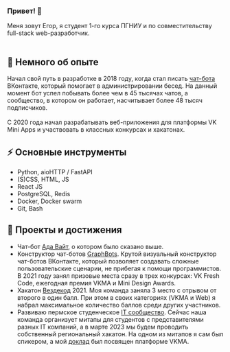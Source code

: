 ### Привет! 👋
Меня зовут Егор, я студент 1-го курса ПГНИУ и по совместительству full-stack web-разработчик.<br><br>

## 💫 Немного об опыте
Начал свой путь в разработке в 2018 году, когда стал писать [чат-бота](https:/vk.com/aurapy) ВКонтакте, который помогает в администрировании бесед. На данный момент бот успел побывать более чем в 45 тысячах чатов, а сообщество, в котором он работает, насчитывает более 48 тысяч подписчиков.<br><br>
C 2020 года начал разрабатывать веб-приложения для платформы VK Mini Apps и участвовать в классных конкурсах и хакатонах.

## ⚡ Основные инструменты
* Python, aioHTTP / FastAPI
* (S)CSS, HTML, JS
* React JS
* PostgreSQL, Redis
* Docker, Docker swarm
* Git, Bash

## 🔭 Проекты и достижения
* Чат-бот [Ада Вайт](https:/vk.com/aurapy), о котором было сказано выше. 
* Конструктор чат-ботов [GraphBots](https://graphbots_app). Крутой визуальный конструктор чат-ботов ВКонтакте, который позволяет создавать сложные пользовательские сценарии, не прибегая к помощи программистов. В 2021 году занял призовые места сразу в трех конкурсах: VK Fresh Code, ежегодная премия VKMA и Mini Design Awards.
* Хакатон [Вездекод](https://vk.cc/clLZvN) 2021. Моя команда заняла 3 место с отрывом от второго в один балл. При этом в своих категориях (VKMA и Web) я набрал максимальное количество баллов среди других участников.
* Развиваю пермское студенческое [IT сообщество](https://vk.com/student_it_community). Сейчас наша команда организует митапы для студентов с представителями разных IT компаний, а в марте 2023 мы будем проводить собственный региональный хакатон. На одном из митапов я сам был спикером, а мой [доклад](https://vk.cc/clLYUq) был посвящен платформе VKMA.



<!--
**Mkolba/Mkolba** is a ✨ _special_ ✨ repository because its `README.md` (this file) appears on your GitHub profile.

Here are some ideas to get you started:

- 🔭 I’m currently working on ...
- 🌱 I’m currently learning ...
- 👯 I’m looking to collaborate on ...
- 🤔 I’m looking for help with ...
- 💬 Ask me about ...
- 📫 How to reach me: ...
- 😄 Pronouns: ...
- ⚡ Fun fact: ...
-->
